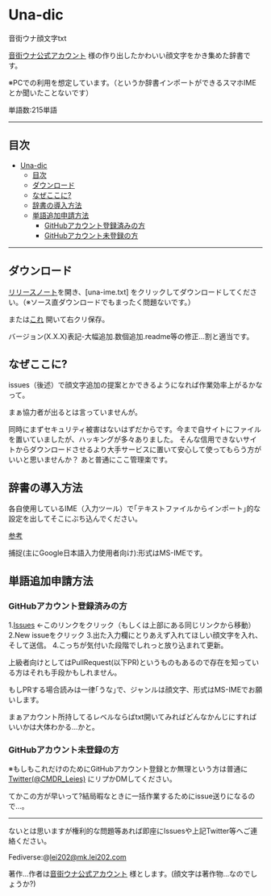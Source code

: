 # Una-dic
音街ウナ顔文字txt

[音街ウナ公式アカウント](https://twitter.com/otomachiuna) 様の作り出したかわいい顔文字をかき集めた辞書です。

※PCでの利用を想定しています。（というか辞書インポートができるスマホIMEとか聞いたことないです）

単語数:215単語

---

## 目次
<!-- TOC -->

- [Una-dic](#una-dic)
    - [目次](#目次)
    - [ダウンロード](#ダウンロード)
    - [なぜここに?](#なぜここに?)
    - [辞書の導入方法](#辞書の導入方法)
    - [単語追加申請方法](#単語追加申請方法)
        - [GitHubアカウント登録済みの方](#githubアカウント登録済みの方)
        - [GitHubアカウント未登録の方](#githubアカウント未登録の方)

<!-- /TOC -->

---

## ダウンロード

[リリースノート](https://github.com/eizi2002/Una-dic/releases)を開き、[una-ime.txt] をクリックしてダウンロードしてください。（※ソース直ダウンロードでもまったく問題ないです。）

または[これ](https://raw.githubusercontent.com/Leies-202/Una-dic/master/una-ime.txt) 開いて右クリ保存。

バージョン(X.X.X)表記-大幅追加.数個追加.readme等の修正…割と適当です。

## なぜここに?
issues（後述）で顔文字追加の提案とかできるようになれば作業効率上がるかなって。

まぁ協力者が出るとは言っていませんが。

同時にまずセキュリティ被害はないはずだからです。今まで自サイトにファイルを置いていましたが、ハッキングが多々ありました。
そんな信用できないサイトからダウンロードさせるより大手サービスに置いて安心して使ってもらう方がいいと思いませんか？
あと普通にここ管理楽です。

## 辞書の導入方法
各自使用しているIME（入力ツール）で｢テキストファイルからインポート｣的な設定を出してそこにぶち込んでください。

[参考](https://pc-karuma.net/windows10-microsoft-ime-import-words-list/)

捕捉(主にGoogle日本語入力使用者向け):形式はMS-IMEです。

## 単語追加申請方法

### GitHubアカウント登録済みの方
1.[Issues](https://github.com/eizi2002/Una-dic/issues) ←このリンクをクリック（もしくは上部にある同じリンクから移動）
2.New issueをクリック
3.出た入力欄にとりあえず入れてほしい顔文字を入れ、そして送信。
4.こっちが気付いた段階でしれっと放り込まれて更新。

上級者向けとしてはPullRequest(以下PR)というものもあるので存在を知っている方はそれも手段かもしれません。

もしPRする場合読みは一律｢うな｣で、ジャンルは顔文字、形式はMS-IMEでお願いします。

まぁアカウント所持してるレベルならばtxt開いてみればどんなかんじにすればいいかは大体わかる…かと。

### GitHubアカウント未登録の方
※もしもこれだけのためにGitHubアカウント登録とか無理という方は普通に[Twitter(@CMDR_Leies)](https://twitter.com/CMDR_Leies) にリプかDMしてください。

てかこの方が早いって?結局暇なときに一括作業するためにissue送りになるので…。

---

ないとは思いますが権利的な問題等あれば即座にIssuesや上記Twitter等へご連絡ください。

Fediverse:@lei202@mk.lei202.com

著作…作者は[音街ウナ公式アカウント](https://twitter.com/otomachiuna) 様とします。(顔文字は著作物…なのでしょうか?)
